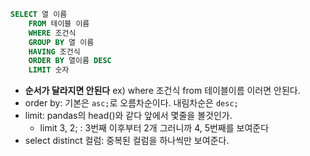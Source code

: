```sql
SELECT 열 이름
	FROM 테이블 이름
	WHERE 조건식
	GROUP BY 열 이름
	HAVING 조건식
	ORDER BY 열이름 DESC
	LIMIT 숫자
```
- **순서가 달라지면 안된다** 
ex) where 조건식 from 테이블이름 이러면 안된다.
- order by: 기본은 `asc;`로 오름차순이다. 내림차순은 `desc;`
- limit: pandas의 head()와 같다 앞에서 몇줄을 볼것인가.
	- limit 3, 2; : 3번째 이후부터 2개 그러니까 4, 5번째를 보여준다
- select distinct 컬럼: 중복된 컬럼을 하나씩만 보여준다.